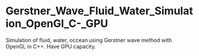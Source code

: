 # Gerstner_Wave_Fluid_Water_Simulation_OpenGl_C-_GPU
Simulation of fluid, water, occean using Gerstner wave method with OpenGL in C++. Have GPU capacity.
